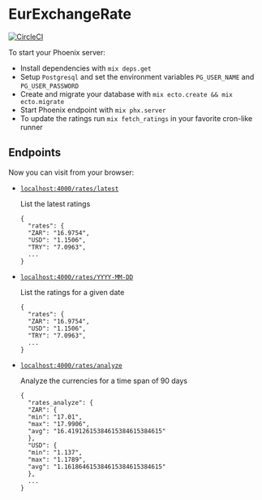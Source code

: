 # EurExchangeRate
[![CircleCI](https://circleci.com/gh/andrelip/eur-exchange-rate.svg?style=svg)](https://circleci.com/gh/andrelip/eur-exchange-rate)

To start your Phoenix server:

  * Install dependencies with `mix deps.get`
  * Setup `Postgresql` and set the environment variables `PG_USER_NAME` and `PG_USER_PASSWORD`
  * Create and migrate your database with `mix ecto.create && mix ecto.migrate`
  * Start Phoenix endpoint with `mix phx.server`
  * To update the ratings run `mix fetch_ratings` in your favorite cron-like runner

## Endpoints

Now you can visit from your browser:

  * [`localhost:4000/rates/latest`](http://localhost:4000/rates/latest)

    List the latest ratings
    ```
    {
      "rates": {
      "ZAR": "16.9754",
      "USD": "1.1506",
      "TRY": "7.0963",
      ...
    }
    ```
  * [`localhost:4000/rates/YYYY-MM-DD`](http://localhost:4000/rates/2018-10-05)

    List the ratings for a given date
    ```
    {
      "rates": {
      "ZAR": "16.9754",
      "USD": "1.1506",
      "TRY": "7.0963",
      ...
    }
    ```

  * [`localhost:4000/rates/analyze`](http://localhost:4000/rates/analyze)
    
    Analyze the currencies for a time span of 90 days
    ```
    {
      "rates_analyze": {
      "ZAR": {
      "min": "17.01",
      "max": "17.9906",
      "avg": "16.41912615384615384615384615"
      },
      "USD": {
      "min": "1.137",
      "max": "1.1789",
      "avg": "1.161864615384615384615384615"
      },
      ...
    }
    ```
